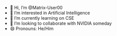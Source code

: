 - 👋 Hi, I’m @Matrix-User00
- 👀 I’m interested in Artificial Intelligence
- 🌱 I’m currently learning on CSE
- 💞️ I’m looking to collaborate with NVIDIA someday
- 😄 Pronouns: He/Him

<!---
Matrix-User00/Matrix-User00 is a ✨ special ✨ repository because its `README.md` (this file) appears on your GitHub profile.
You can click the Preview link to take a look at your changes.
--->
